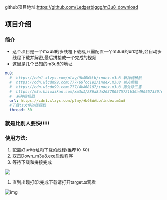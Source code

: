 github项目地址:https://github.com/Ledgerbiggg/m3u8_download


## 项目介绍

### 简介

- 这个项目是一个m3u8的多线程下载器,只需配置一个m3u8的url地址,会自动多线程下载并解密,最后拼接成一个完成的视频
- 这里是几个已知的m3u8的地址

```yaml
mu8:
  #  https://cdn1.xlzys.com/play/9b6BWALb/index.m3u8 新神榜杨戬
  #  https://cdn.wlcdn99.com:777/69fcc1e2/index.m3u8 功夫熊猫
  #  https://cdn.wlcdn99.com:777/4b868107/index.m3u8 周处除三害
  #  https://m3u.haiwaikan.com/xm3u8/286a8da263780575721b36a490557330fe5fcbc155e95a999f864a2f50c98f919921f11e97d0da21.m3u8 热辣滚烫
  #  新神榜杨戬
  url: https://cdn1.xlzys.com/play/9b6BWALb/index.m3u8
  #下载ts文件的线程数
  thread: 30
```

### **就是比别人要快!!!!!**

### 使用方法:

1. 配置好url地址和下载的线程(推荐10-50)
2. 双击Down_m3u8.exe启动程序
3. 等待下载和拼接完成

![](https://img2.imgtp.com/2024/03/17/dcXJm84F.png)

1. 直到出现打印:完成下载请打开target.ts观看

![img](https://img2.imgtp.com/2024/03/17/wPc7Hhhw.png)
